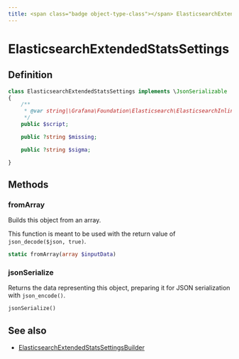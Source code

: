 ```yaml
---
title: <span class="badge object-type-class"></span> ElasticsearchExtendedStatsSettings
---
```

# <span class="badge object-type-class"></span> ElasticsearchExtendedStatsSettings

## Definition

```php
class ElasticsearchExtendedStatsSettings implements \JsonSerializable
{
    /**
     * @var string|\Grafana\Foundation\Elasticsearch\ElasticsearchInlineScript
     */
    public $script;

    public ?string $missing;

    public ?string $sigma;

}
```
## Methods

### <span class="badge object-method"></span> fromArray

Builds this object from an array.

This function is meant to be used with the return value of `json_decode($json, true)`.

```php
static fromArray(array $inputData)
```

### <span class="badge object-method"></span> jsonSerialize

Returns the data representing this object, preparing it for JSON serialization with `json_encode()`.

```php
jsonSerialize()
```

## See also

 * <span class="badge builder"></span> [ElasticsearchExtendedStatsSettingsBuilder](./builder-ElasticsearchExtendedStatsSettingsBuilder.md)
